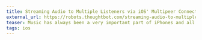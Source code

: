 ```yaml
---
title: Streaming Audio to Multiple Listeners via iOS' Multipeer Connectivity
external_url: https://robots.thoughtbot.com/streaming-audio-to-multiple-listeners-via-ios-multipeer-connectivity
teaser: Music has always been a very important part of iPhones and all Apple devices....
tags: ios
---
```

